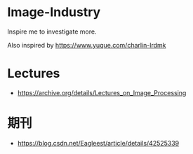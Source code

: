 # Image-Industry

Inspire me to investigate more.

Also inspired by https://www.yuque.com/charlin-lrdmk


# Lectures

- https://archive.org/details/Lectures_on_Image_Processing







# 期刊

- https://blog.csdn.net/Eagleest/article/details/42525339
